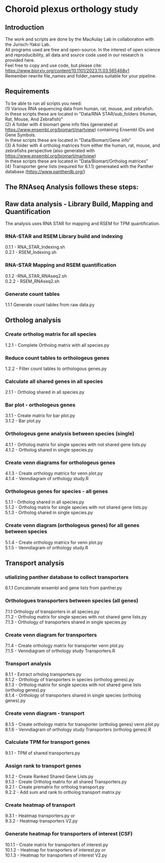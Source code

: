 # Choroid plexus orthology study

## Introduction
The work and scripts are done by the MacAulay Lab in collaboration with the Jurisch-Yaksi Lab. \
All programs used are free and open-source. In the interest of open science and reproducibility, all data and source code used in our research is provided here. \
Feel free to copy and use code, but please cite: \
https://www.biorxiv.org/content/10.1101/2023.11.03.565468v1 \
Remember rewrite file_names and folder_names suitable for your pipeline. 
## Requirements ##
To be able to run all scripts you need:\
(1) Various RNA sequencing data from human, rat, mouse, and zebrafish.\
In these scripts these are located in "Data/RNA STAR/sub_folders (Human, Rat, Mouse, And Zebrafish)"\
(2) A folder with 4 biomart gene info files (generated at https://www.ensembl.org/biomart/martview) containing Ensembl IDs and Gene Symbols.\
In these scripts these are located in "Data/Biomart/Gene info"\
(3) A folder with 4 ortholog matrices from either the human, rat, mouse, and zebrafishs perspective (also generated with https://www.ensembl.org/biomart/martview) \
In these scripts these are located in "Data/Biomart/Ortholog matrices" \
(4) Transporter gene lists (required for 6.1.1) genereated with the Panther database (https://www.pantherdb.org/)

## The RNAseq Analysis follows these steps:
## Raw data analysis - Library Build, Mapping and Quantification ##
The analysis uses RNA STAR for mapping and RSEM for TPM quantification.
### RNA-STAR and RSEM Library build and indexing ###

0.1.1 - RNA_STAR_Indexing.sh \
0.2.1 - RSEM_Indexing.sh

### RNA-STAR Mapping and RSEM quantification ###

0.1.2 -RNA_STAR_RNAseq2.sh \
0.2.2 - RSEM_RNAseq2.sh

### Generate count tables ###
1.1.1 Generate count tables from raw data.py

## Ortholog analysis ##
### Create ortholog matrix for all species ###
1.2.1 - Complete Ortholog matrix with all species.py

### Reduce count tables to orthologeus genes ###
1.2.2 - Filter count tables to orthologous genes.py

### Calculate all shared genes in all species ###
2.1.1 - Ortholog shared in all species.py

### Bar plot - orthologeus genes ###
3.1.1 - Create matrix for bar plot.py \
3.1.2 - Bar plot.py

### Orthologeus gene analysis between species (single) ##
4.1.1 - Ortholog matrix for single species with not shared gene lists.py \
4.1.2 - Ortholog shared in single species.py
### Create venn diagrams for orthologeus genes ##
4.1.3 - Create orthology matricx for venn plot.py \
4.1.4 - Venndiagram of orthology study.R

### Orthologeus genes for species - all genes ###
5.1.1 - Ortholog shared in all species.py \
5.1.2 - Ortholog matrix for single species with not shared gene lists.py \
5.1.3 - Ortholog shared in single species.py

### Create venn diagram (orthologeus genes) for all genes between species ###
5.1.4 - Create orthology matricx for venn plot.py \
5.1.5 - Venndiagram of orthology study.R

## Transport analysis ##
### utializing panther database to collect transporters ###
6.1.1 Concatenate ensembl and gene lists from panther.py

### Orthologues transporters between species (all genes) ###
7.1.1 Orthology of transporters in all species.py \
7.1.2 - Ortholog matrix for single species with not shared gene lists.py \
7.1.3 - Orthology of transporters shared in single species.py

### Create venn diagram for transporters ###
7.1.4 - Create orthology matrix for transporter venn plot.py \
7.1.5 - Venndiagram of orthology study Transporters.R

### Transport analysis ###
8.1.1 - Extract orholog transporters.py \
8.1.2 - Orthology of transporters in species (ortholog genes).py \
8.1.3 - Ortholog matrix for single species with not shared gene lists (ortholog genes).py \
8.1.4 - Orthology of transporters shared in single species (ortholog genes).py

### Create venn diagram - transport ###
8.1.5 - Create orthology matrix for transporter (ortholog genes) venn plot.py \
8.1.6 - Venndiagram of orthology study Transporters (ortholog genes).R

### Calculate TPM for transport genes ##
9.1.1 - TPM of shared transporters.py

### Assign rank to transport genes ##
9.1.2 - Create Ranked Shared Gene Lists.py \
9.1.3 - Create Ortholog matrix for all shared Transporters.py \
9.2.1 - Create prematrix for ortholog transport.py \
9.2.2 - Add sum and rank to ortholog transport matrix.py

### Create heatmap of transport ###
9.3.1 - Heatmap transporters.py or \
9.3.2 - Heatmap transporters V2.py

### Generate heatmap for transporters of interest (CSF) ###
10.1.1 - Create matrix for transporters of interest.py \
10.1.2 - Heatmap for transporters of interest.py or \
10.1.3 - Heatmap for transporters of interest V2.py
